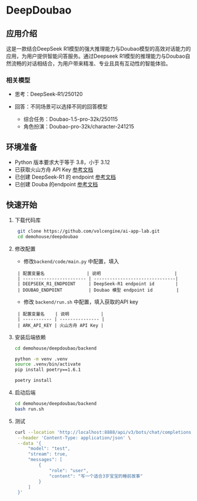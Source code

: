 # DeepDoubao
## 应用介绍
这是一款结合DeepSeek R1模型的强大推理能力与Doubao模型的高效对话能力的应用，为用户提供智能问答服务。通过Deepseek R1模型的推理能力与Doubao自然流畅的对话相结合，为用户带来精准、专业且具有互动性的智能体验。

### 相关模型
- 思考：DeepSeek-R1/250120

- 回答：不同场景可以选择不同的回答模型
   - 综合任务：Doubao-1.5-pro-32k/250115
   - 角色扮演：Doubao-pro-32k/character-241215


## 环境准备

- Python 版本要求大于等于 3.8，小于 3.12
- 已获取火山方舟 API Key [参考文档](https://www.volcengine.com/docs/82379/1298459#api-key-%E7%AD%BE%E5%90%8D%E9%89%B4%E6%9D%83)
- 已创建 DeepSeek-R1 的 endpoint  [参考文档](https://www.volcengine.com/docs/82379/1099522#594199f1)
- 已创建 Douba 的endpoint [参考文档](https://www.volcengine.com/docs/82379/1099522#594199f1)

## 快速开始

1. 下载代码库

   ```bash
    git clone https://github.com/volcengine/ai-app-lab.git
    cd demohouse/deepdoubao
   ```
2. 修改配置

   - 修改`backend/code/main.py` 中配置，填入
    ```text
     | 配置变量名                | 说明                            |
     | ------------------------ | -------------------------------|
     | DEEPSEEK_R1_ENDPOINT     | DeepSeek-R1 endpoint id        |
     | DOUBAO_ENDPOINT          | Doubao 模型 endpoint id         |
    ```

   - 修改 `backend/run.sh` 中配置，填入获取的API key
    ```text
     | 配置变量名    | 说明            |
     | ----------- | --------------- |
     | ARK_API_KEY | 火山方舟 API Key |
    ```


     
3. 安装后端依赖

   ```bash
   cd demohouse/deepdoubao/backend

   python -m venv .venv
   source .venv/bin/activate
   pip install poetry==1.6.1

   poetry install
   ```
4. 启动后端

   ```bash
   cd demohouse/deepdoubao/backend
   bash run.sh
   ```
   
5. 测试

   ```bash
   curl --location 'http://localhost:8888/api/v3/bots/chat/completions' \
    --header 'Content-Type: application/json' \
    --data '{
        "model": "test",
        "stream": true,
        "messages": [
            {
                "role": "user",
                "content": "写一个适合3岁宝宝的睡前故事"
            }
        ]
    }'
   ```

